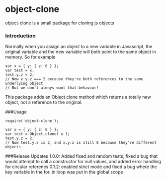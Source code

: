 # object-clone
object-clone is a small package for cloning js objects

### Introduction
Normally when you assign an object to a new variable in Javascript, the original variable and the new variable will both point to the same object in memory. So for example:
```
var x = { y: { z: 0 } };
var test = x;
test.y.z = 2;
// Now x.y.z === 2 because they're both references to the same underlying object
// But we don't always want that behavior!
```

This package adds an Object.clone method which returns a totally new object, not a reference to the original.

###Usage
```
require('object-clone');

var x = { y: { z: 0 } };
var test = Object.clone( x );
test.y.z = 2;
// Now test.y.z is 2, and x.y.z is still 0 because they're different objects
```

###Release Updates
1.0.0: Added fixed and random tests, fixed a bug that would attempt to call a constructor for null values, and added error handling for circular referenes
0.1.2: enabled strict mode and fixed a bug where the key variable in the for..in loop was put in the global scope
